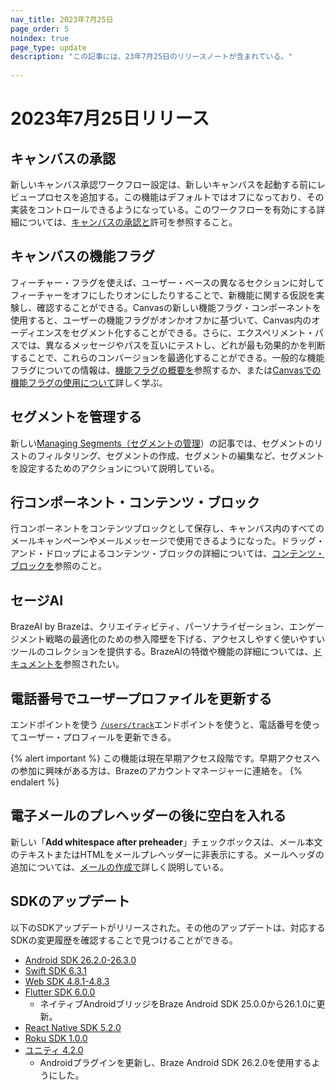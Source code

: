 ```yaml
---
nav_title: 2023年7月25日
page_order: 5
noindex: true
page_type: update
description: "この記事には、23年7月25日のリリースノートが含まれている。"
 
---
```

# 2023年7月25日リリース

## キャンバスの承認 
新しいキャンバス承認ワークフロー設定は、新しいキャンバスを起動する前にレビュープロセスを追加する。この機能はデフォルトではオフになっており、その実装をコントロールできるようになっている。このワークフローを有効にする詳細については、[キャンバスの承認と]({{site.baseurl}}/user_guide/engagement_tools/canvas/managing_canvases/canvas_approval/)許可を参照すること。
 
## キャンバスの機能フラグ
フィーチャー・フラグを使えば、ユーザー・ベースの異なるセクションに対してフィーチャーをオフにしたりオンにしたりすることで、新機能に関する仮説を実験し、確認することができる。Canvasの新しい機能フラグ・コンポーネントを使用すると、ユーザーの機能フラグがオンかオフかに基づいて、Canvas内のオーディエンスをセグメント化することができる。さらに、エクスペリメント・パスでは、異なるメッセージやパスを互いにテストし、どれが最も効果的かを判断することで、これらのコンバージョンを最適化することができる。一般的な機能フラグについての情報は、[機能フラグの概要を]({{site.baseurl}}/developer_guide/platform_wide/feature_flags/about/)参照するか、または[Canvasでの機能フラグの使用について]({{site.baseurl}}/user_guide/engagement_tools/canvas/canvas_components/feature_flags/)詳しく学ぶ。

## セグメントを管理する
新しい[Managing Segments（セグメントの管理]({{site.baseurl}}/user_guide/engagement_tools/segments/managing_segments/)）の記事では、セグメントのリストのフィルタリング、セグメントの作成、セグメントの編集など、セグメントを設定するためのアクションについて説明している。
 
## 行コンポーネント・コンテンツ・ブロック
行コンポーネントをコンテンツブロックとして保存し、キャンバス内のすべてのメールキャンペーンやメールメッセージで使用できるようになった。ドラッグ・アンド・ドロップによるコンテンツ・ブロックの詳細については、[コンテンツ・ブロックを]({{site.baseurl}}/user_guide/message_building_by_channel/email/drag_and_drop/dnd_content_blocks/)参照のこと。

## セージAI
BrazeAI by Brazeは、クリエイティビティ、パーソナライゼーション、エンゲージメント戦略の最適化のための参入障壁を下げる、アクセスしやすく使いやすいツールのコレクションを提供する。BrazeAIの特徴や機能の詳細については、[ドキュメントを]({{site.baseurl}}/user_guide/sage_ai)参照されたい。

## 電話番号でユーザープロファイルを更新する
エンドポイントを使う [`/users/track`]({{site.baseurl}}/api/endpoints/user_data/post_user_track)エンドポイントを使うと、電話番号を使ってユーザー・プロフィールを更新できる。 

{% alert important %}
この機能は現在早期アクセス段階です。早期アクセスへの参加に興味がある方は、Brazeのアカウントマネージャーに連絡を。
{% endalert %}

## 電子メールのプレヘッダーの後に空白を入れる 
新しい「**Add whitespace after preheader**」チェックボックスは、メール本文のテキストまたはHTMLをメールプレヘッダーに非表示にする。メールヘッダの追加については、[メールの作成で]({{site.baseurl}}/user_guide/message_building_by_channel/email/html_editor/creating_an_email_campaign/#step-3-compose-your-email)詳しく説明している。

## SDKのアップデート
 
以下のSDKアップデートがリリースされた。その他のアップデートは、対応するSDKの変更履歴を確認することで見つけることができる。

- [Android SDK 26.2.0-26.3.0](https://github.com/braze-inc/braze-android-sdk/blob/master/CHANGELOG.md#2620) 
- [Swift SDK 6.3.1](https://github.com/braze-inc/braze-swift-sdk/blob/main/CHANGELOG.md#631)
- [Web SDK 4.8.1-4.8.3](https://github.com/braze-inc/braze-web-sdk/blob/master/CHANGELOG.md#481)
- [Flutter SDK 6.0.0](https://github.com/braze-inc/braze-flutter-sdk/blob/master/CHANGELOG.md#600)
    - ネイティブAndroidブリッジをBraze Android SDK 25.0.0から26.1.0に更新。
- [React Native SDK 5.2.0](https://github.com/braze-inc/braze-react-native-sdk/blob/master/CHANGELOG.md#520)
- [Roku SDK 1.0.0](https://github.com/braze-inc/braze-roku-sdk/blob/main/CHANGELOG.md#100)
- [ユニティ 4.2.0](https://github.com/braze-inc/braze-unity-sdk/blob/master/CHANGELOG.md#420)
    - Androidプラグインを更新し、Braze Android SDK 26.2.0を使用するようにした。